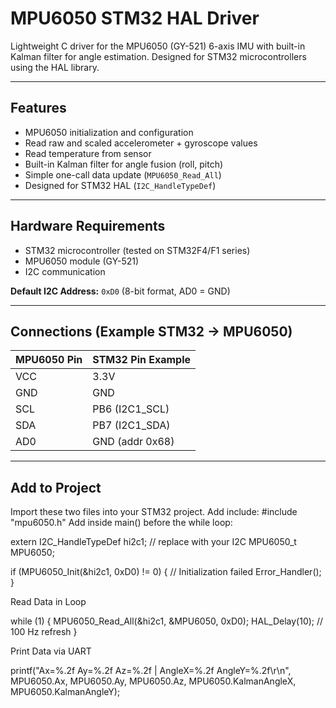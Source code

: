 # MPU6050 STM32 HAL Driver

Lightweight C driver for the MPU6050 (GY-521) 6-axis IMU with built-in Kalman filter for angle estimation. Designed for STM32 microcontrollers using the HAL library.

---

## Features

- MPU6050 initialization and configuration
- Read raw and scaled accelerometer + gyroscope values
- Read temperature from sensor
- Built-in Kalman filter for angle fusion (roll, pitch)
- Simple one-call data update (`MPU6050_Read_All`)
- Designed for STM32 HAL (`I2C_HandleTypeDef`)

---

## Hardware Requirements

- STM32 microcontroller (tested on STM32F4/F1 series)
- MPU6050 module (GY-521)
- I2C communication

**Default I2C Address:** `0xD0` (8-bit format, AD0 = GND)

---

## Connections (Example STM32 → MPU6050)

| MPU6050 Pin | STM32 Pin Example |
|--------------|------------------|
| VCC          | 3.3V            |
| GND          | GND             |
| SCL          | PB6 (I2C1_SCL)  |
| SDA          | PB7 (I2C1_SDA)  |
| AD0          | GND (addr 0x68) |

---

## Add to Project

Import these two files into your STM32 project. 
Add include:
#include "mpu6050.h"
Add inside main() before the while loop:

extern I2C_HandleTypeDef hi2c1;  // replace with your I2C
MPU6050_t MPU6050;

if (MPU6050_Init(&hi2c1, 0xD0) != 0) {
    // Initialization failed
    Error_Handler();
}

Read Data in Loop

while (1)
{
    MPU6050_Read_All(&hi2c1, &MPU6050, 0xD0);
    HAL_Delay(10); // 100 Hz refresh
}

Print Data via UART

printf("Ax=%.2f Ay=%.2f Az=%.2f | AngleX=%.2f AngleY=%.2f\r\n",
       MPU6050.Ax, MPU6050.Ay, MPU6050.Az,
       MPU6050.KalmanAngleX, MPU6050.KalmanAngleY);

